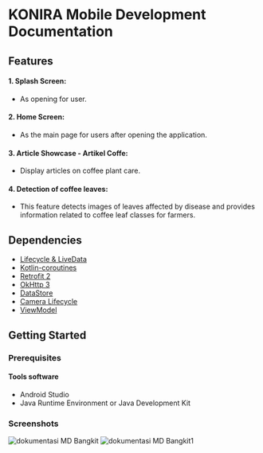 # KONIRA Mobile Development Documentation
## Features

#### 1. Splash Screen:
  - As opening for user.
#### 2. Home Screen:
  - As the main page for users after opening the application.
#### 3. Article Showcase - Artikel Coffe:
  - Display articles on coffee plant care.
#### 4. Detection of coffee leaves:
  - This feature detects images of leaves affected by disease and provides information related to coffee leaf classes for farmers.

## Dependencies
- [Lifecycle & LiveData](https://developer.android.com/jetpack/androidx/releases/lifecycle)
- [Kotlin-coroutines](https://developer.android.com/kotlin/coroutines)
- [Retrofit 2](https://square.github.io/retrofit/)
- [OkHttp 3](https://square.github.io/okhttp/)
- [DataStore](https://developer.android.com/topic/libraries/architecture/datastore)
- [Camera Lifecycle](https://developer.android.com/reference/kotlin/androidx/camera/lifecycle/package-summary)
- [ViewModel](https://developer.android.com/topic/libraries/architecture/viewmodel)

## Getting Started

### Prerequisites
#### Tools software
- Android Studio
- Java Runtime Environment or Java Development Kit

### Screenshots
![dokumentasi MD Bangkit](https://github.com/ainkeehere11/KONIRAapp/assets/145454719/19f603fd-403d-485e-8d99-218b829bdba9)
![dokumentasi MD Bangkit1](https://github.com/ainkeehere11/KONIRAapp/assets/145454719/d4d1df5d-0973-4c59-abe3-fdc4054fa789)

